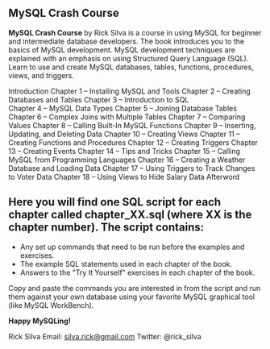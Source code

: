 ## MySQL Crash Course

**MySQL Crash Course** by Rick Silva is a course in using MySQL for beginner and intermediate database developers. The book introduces you to the basics of MySQL development. MySQL development techniques are explained with an emphasis on using Structured Query Language (SQL). Learn to use and create MySQL databases, tables, functions, procedures, views, and triggers.

Introduction
Chapter 1 – Installing MySQL and Tools
Chapter 2 – Creating Databases and Tables
Chapter 3 – Introduction to SQL			
Chapter 4 – MySQL Data Types
Chapter 5 – Joining Database Tables
Chapter 6 – Complex Joins with Multiple Tables
Chapter 7 – Comparing Values
Chapter 8 – Calling Built-In MySQL Functions
Chapter 9 – Inserting, Updating, and Deleting Data
Chapter 10 – Creating Views
Chapter 11 – Creating Functions and Procedures
Chapter 12 – Creating Triggers
Chapter 13 – Creating Events
Chapter 14 – Tips and Tricks
Chapter 15 – Calling MySQL from Programming Languages
Chapter 16 – Creating a Weather Database and Loading Data
Chapter 17 – Using Triggers to Track Changes to Voter Data
Chapter 18 – Using Views to Hide Salary Data
Afterword	

## Here you will find one SQL script for each chapter called chapter_XX.sql (where XX is the chapter number). The script contains:
* Any set up commands that need to be run before the examples and exercises.
* The example SQL statements used in each chapter of the book.
* Answers to the "Try It Yourself" exercises in each chapter of the book.

Copy and paste the commands you are interested in from the script and run them against your own database using your favorite MySQL graphical tool (like MySQL WorkBench).

**Happy MySQLing!**

Rick Silva
Email: silva.rick@gmail.com
Twitter: @rick_silva
